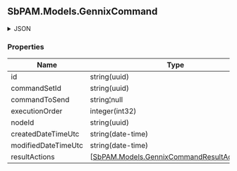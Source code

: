 
<h2 id="tocS_SbPAM.Models.GennixCommand">SbPAM.Models.GennixCommand</h2>

<a id="schemasbpam.models.gennixcommand"></a>
<a id="schema_SbPAM.Models.GennixCommand"></a>
<a id="tocSsbpam.models.gennixcommand"></a>
<a id="tocssbpam.models.gennixcommand"></a>

<details><summary>JSON</summary>


```json
{
  "id": "497f6eca-6276-4993-bfeb-53cbbbba6f08",
  "commandSetId": "e8c8a103-3a07-4419-8d37-aa37616deb52",
  "commandToSend": "string",
  "executionOrder": 0,
  "nodeId": "959356e3-6168-4a92-b4a5-b9d462be6177",
  "createdDateTimeUtc": "2019-08-24T14:15:22Z",
  "modifiedDateTimeUtc": "2019-08-24T14:15:22Z",
  "resultActions": [
    {
      "id": "497f6eca-6276-4993-bfeb-53cbbbba6f08",
      "commandId": "9e2dd63c-3478-489f-86d3-8c292a65a0aa",
      "expectedResult": "string",
      "expectedResultIsSuffix": true,
      "expectedResultIsPrefix": true,
      "isRegex": true,
      "isTermBreak": true,
      "isForceTermBreak": true,
      "isError": true,
      "continueOnError": true,
      "executionOrder": 0,
      "jumpToCommandId": "e6afe95c-7046-47ad-b239-73a4a0d32867",
      "jumpToCommandSetId": "50df31f2-0987-4271-a608-c721a9b005bc",
      "nodeId": "959356e3-6168-4a92-b4a5-b9d462be6177",
      "createdDateTimeUtc": "2019-08-24T14:15:22Z",
      "modifiedDateTimeUtc": "2019-08-24T14:15:22Z"
    }
  ]
}

```


</details>

### Properties

|Name|Type|Required|Restrictions|Description|
|---|---|---|---|---|
|id|string(uuid)|false|none|none|
|commandSetId|string(uuid)|false|none|none|
|commandToSend|string¦null|false|none|none|
|executionOrder|integer(int32)|false|none|none|
|nodeId|string(uuid)|false|none|none|
|createdDateTimeUtc|string(date-time)|false|none|none|
|modifiedDateTimeUtc|string(date-time)|false|none|none|
|resultActions|[[SbPAM.Models.GennixCommandResultAction](../Models/sbpam.models.gennixcommandresultaction.md)]¦null|false|none|none|


